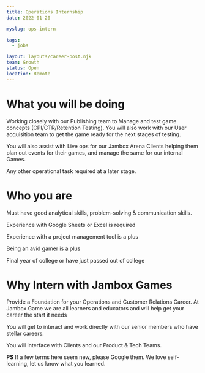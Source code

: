 ```yaml
---
title: Operations Internship
date: 2022-01-20

myslug: ops-intern

tags:
  - jobs

layout: layouts/career-post.njk
team: Growth
status: Open
location: Remote
---
```


# What you will be doing

Working closely with our Publishing team to Manage and test game concepts (CPI/CTR/Retention Testing). You will also work with our User acquisition team to get the game ready for the next stages of testing.

You will also assist with Live ops for our Jambox Arena Clients helping them plan out events for their games, and manage the same for our internal Games.

Any other operational task required at a later stage.

# Who you are

Must have good analytical skills, problem-solving & communication skills.

Experience with Google Sheets or Excel is required

Experience with a project management tool is a plus

Being an avid gamer is a plus 

Final year of college or have just passed out of college

# Why Intern with Jambox Games

Provide a Foundation for your Operations and Customer Relations Career. At Jambox Game we are all learners and educators and will help get your career the start it needs

You will get to interact and work directly with our senior members who have stellar careers.

You will interface with Clients and our Product & Tech Teams. 

**PS**
If a few terms here seem new, please Google them. We love self-learning, let us know what you learned.
